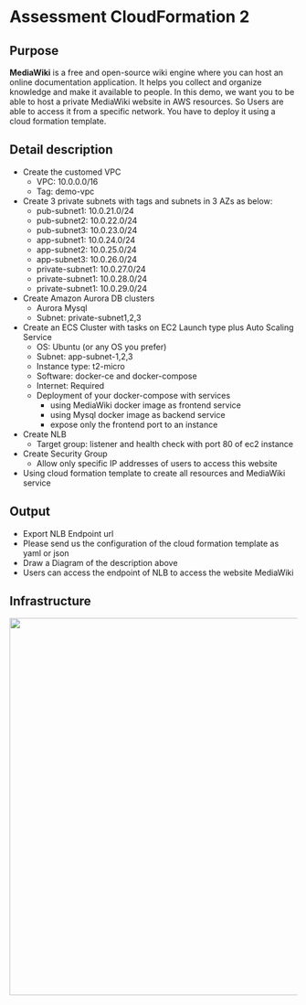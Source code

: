 # Assessment CloudFormation 2
## Purpose
<b>MediaWiki</b> is a free and open-source wiki engine where you can host an online documentation application.
It helps you collect and organize knowledge and make it available to people.
In this demo, we want you to be able to host a private MediaWiki website in AWS resources. So Users are able to access it from a specific
network.
You have to deploy it using a cloud formation template.

## Detail description

- Create the customed VPC 
    - VPC: 10.0.0.0/16
    - Tag: demo-vpc
- Create 3 private subnets with tags and subnets in 3 AZs as below:
    - pub-subnet1: 10.0.21.0/24
    - pub-subnet2: 10.0.22.0/24
    - pub-subnet3: 10.0.23.0/24 
    - app-subnet1: 10.0.24.0/24
    - app-subnet2: 10.0.25.0/24
    - app-subnet3: 10.0.26.0/24
    - private-subnet1: 10.0.27.0/24
    - private-subnet1: 10.0.28.0/24
    - private-subnet1: 10.0.29.0/24
- Create Amazon Aurora DB clusters
    - Aurora Mysql
    - Subnet: private-subnet1,2,3
- Create an ECS Cluster with tasks on EC2 Launch type plus Auto Scaling Service
    - OS: Ubuntu (or any OS you prefer)
    - Subnet: app-subnet-1,2,3
    - Instance type: t2-micro
    - Software: docker-ce and docker-compose
    - Internet: Required
    - Deployment of your docker-compose with services
        - using MediaWiki docker image as frontend service
        - using Mysql docker image as backend service
        - expose only the frontend port to an instance
- Create NLB
    - Target group: listener and health check with port 80 of ec2 instance
- Create Security Group
    - Allow only specific IP addresses of users to access this website
- Using cloud formation template to create all resources and MediaWiki service
## Output
- Export NLB Endpoint url
- Please send us the configuration of the cloud formation template as yaml or json
- Draw a Diagram of the description above
- Users can access the endpoint of NLB to access the website MediaWiki

## Infrastructure
<p align="center">
<img src="./Infra-Cloudformation 2.png" width="660"/>
</p>
